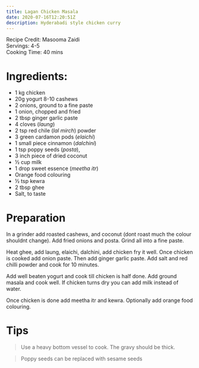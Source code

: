 ```yaml
---
title: Lagan Chicken Masala
date: 2020-07-16T12:20:51Z
description: Hyderabadi style chicken curry
---
```

Recipe Credit: Masooma Zaidi  
Servings: 4-5  
Cooking Time: 40 mins  

# Ingredients:
- 1 kg chicken
- 20g yogurt
 8-10 cashews
- 2 onions, ground to a fine paste
- 1 onion, chopped and fried
- 2 tbsp ginger garlic paste
- 4 cloves (_laung_)
- 2 tsp red chile (_lal mirch_) powder
- 3 green cardamon pods (_elaichi_)
- 1 small piece cinnamon (_dalchini_)
- 1 tsp poppy seeds (_posta_),
- 3 inch piece of dried coconut
- ½ cup milk
- 1 drop sweet essence (_meetha itr_)
- Orange food colouring
- ½ tsp kewra
- 2 tbsp ghee
- Salt, to taste

# Preparation

In a grinder add roasted cashews, and coconut (dont roast much the colour shouldnt change). Add fried onions and posta. Grind all into a fine paste.

Heat ghee, add laung, elaichi, dalchini, add chicken fry it well. Once chicken is cooked add onion paste. Then add ginger garlic paste. Add salt and red chilli powder and cook for 10 minutes.

Add well beaten yogurt and cook till chicken is half done. Add ground masala and cook well. If chicken turns dry you can add milk instead of water.

Once chicken is done add meetha itr and kewra. Optionally add orange food colouring.

# Tips
> Use a heavy bottom vessel to cook. The gravy should be thick.

> Poppy seeds can be replaced with sesame seeds
